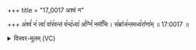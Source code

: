 +++
title = "17_0017 अश्वं न"

+++
अ꣢श्वं꣣ न꣢ त्वा꣣ वा꣡र꣢वन्तं व꣣न्द꣡ध्या꣢ अ꣣ग्निं꣡ नमो꣢꣯भिः। स꣣म्रा꣡ज꣢न्तमध्व꣣रा꣡णा꣢म् ॥ 17:0017 ॥

<details><summary>विस्वर-मूलम् (VC)</summary>

अश्वं न त्वा वारवन्तं वन्दध्या अग्निं नमोभिः । सम्राजन्तमध्वराणाम् ॥१७॥
</details>